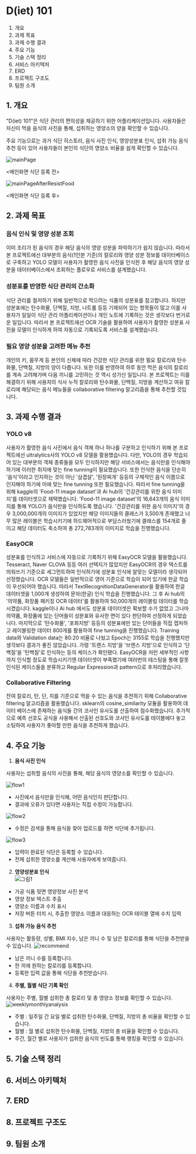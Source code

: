 # D(iet) 101
1. 개요
2. 과제 목표
3. 과제 수행 결과
4. 주요 기능
5. 기술 스택 정리
6. 서비스 아키텍처
7. ERD
8. 프로젝트 구조도
9. 팀원 소개

## 1. 개요
"D(iet) 101"은 식단 관리의 편의성을 제공하기 위한 어플리케이션입니다. 사용자들은 자신이 먹을 음식의 사진을 통해, 섭취하는 영양소의 양을 확인할 수 있습니다.

주요 기능으로는 과거 식단 히스토리, 음식 사진 인식, 영양성분표 인식, 섭취 가능 음식 추천 등이 있어 사용자들이 본인의 식단의 영양소 비율을 쉽게 확인할 수 있습니다.

![mainPage](/uploads/c1932f9614d2a70f1723676f3e9a125e/mainPage.PNG)

<메인화면 식단 등록 전>

![mainPageAfterResistFood](/uploads/998edcc32b5acb3530a8fbdb3c404623/mainPageAfterResistFood.PNG)

<메인화면 식단 등록 후>

## 2. 과제 목표
### 음식 인식 및 영양 성분 조회
 이미 조리가 된 음식의 경우 해당 음식의 영양 성분을 파악하기가 쉽지 않습니다. 따라서 본 프로젝트에선 대부분의 음식(1인분 기준)의 칼로리와 영양 성분 정보를 데이터베이스로 구축하고 YOLO 모델이 사용자가 촬영한 음식 사진을 인식한 후 해당 음식의 영양 성분을 데이터베이스에서 조회하는 플로우로 서비스를 설계했습니다. 

### 성분표를 반영한 식단 관리의 간소화
식단 관리를 철저하기 위해 일반적으로 먹으려는 식품의 성분표를 참고합니다. 하지만 성분표에는 탄수화물, 단백질, 지방, 나트륨 등등 기재되어 있는 항목들이 많고 이를 사용자가 일일이 식단 관리 어플리케이션이나 개인 노트에 기록하는 것은 생각보다 번거로운 일입니다. 따라서 본 프로젝트에선 OCR 기술을 활용하여 사용자가 촬영한 성분표 사진을 모델이 인식하게 하여 자동으로 기록되도록 서비스를 설계했습니다.

### 필요 영양 성분을 고려한 메뉴 추천
개인의 키, 몸무게 등 본인의 신체에 따라 건강한 식단 관리를 위한 필요 칼로리와 탄수화물, 단백질, 지방의 양이 다릅니다. 또한 이를 반영하여 하루 동안 먹은 음식의 칼로리를 계속 고려해가며 다음 끼니를 고민하는 것 역시  성가신 일입니다. 본 프로젝트는 이를 해결하기 위해 사용자의 식사 누적 칼로리와 탄수화물, 단백질, 지방을 계산하고 여유 칼로리에 해당되는 음식 메뉴들을 collaborative filtering 알고리즘을 통해 추천할 것입니다.

## 3. 과제 수행 결과
### YOLO v8
사용자가 촬영한 음식 사진에서 음식 객체 하나 하나를 구분하고 인식하기 위해 본 프로젝트에선 ultralytics사의 YOLO v8 모델을 활용했습니다. 
다만, YOLO의 경우 학습되어 있는 대부분의 객체 종류들을 모두 인식하지만 해당 서비스에서는 음식만을 인식해야 하기에 이러한 취지에 맞는 fine tunning이 필요했습니다. 또한 인식한 음식을 단순히 '음식'이라고 인지하는 것이 아닌 '삼겹살', '된장찌개' 등등의 구체적인 음식 이름으로 인지해야 하기에 이에 맞는 fine tunning 또한 필요했습니다.
따라서 fine tunning을 위해  kaggle의 'Food-11 image dataset'과 Ai hub의 '건강관리를 위한 음식 이미지'를 데이터셋으로 채택했습니다. 'Food-11 image dataset'의 16,643개의 음식 이미지를 통해 YOLO가 음식만을 인식하도록 했습니다. '건강관리를 위한 음식 이미지'의 경우 3,000,000개의 이미지가 있었지만 해당 이미지들의 클래스가 3,500개 존재했고 너무 많은 레이블은 학습시키기에 하드웨어적으로 부담스러웠기에 클래스를 154개로 줄이고 해당 데이터도 축소하여 총 272,783개의 이미지로 학습을 진행했습니다.

### EasyOCR
성분표를 인식하고 서비스에 자동으로 기록하기 위해 EasyOCR 모델을 활용했습니다. Tesseract, Naver CLOVA 등등 여러 선택지가 많았지만 EasyOCR의 경우 텍스트를 띄워쓰기 기준으로 세그먼트하여 인식하기에 성분표 인식에 알맞는 모델이라 생각되어 선정했습니다.
OCR 모델들은 일반적으로 영어 기준으로 학습이 되어 있기에 한글 학습이 우선되어야 했습니다. 따라서 TextRecognitionDataGenerator을 활용하여 한글 데이터셋을 1,000개 생성하여 문자(한글) 인식 학습을 진행했습니다. 그 후 Ai hub의 '의약품, 화장품 패키징 OCR 데이터'를 활용하여 50,000개의 레이블링 데이터를 학습시켰습니다. kaggle이나 Ai hub 에서도 성분표 데이터셋은 확보할 수가 없었고 그나마 의약품, 화장품에 있는 단어들이 성분표와 유사한 면이 있다 판단하여 선정하게 되었습니다. 마지막으로 '탄수화물', '포화지방' 등등의 성분표에만 있는 단어들을 직접 캡처하고 레이블링한 데이터 800개를 활용하여 fine tunning을 진행했습니다.
Training data와 Validation data는 80:20 비율로 나눴고 Epoch는 3155로 학습을 진행했지만 생각보다 결과가 좋진 않았습니다. 가령 '트랜스 지방'을 '브랜스 지방'으로 인식하고 '단백질'을 '탄백질'로 인식하는 등의 케이스가 확인됐다. EasyOCR을 저런 세부적인 사항까지 인식할 정도로 학습시키기엔 데이터셋이 부족했기에 여러번의 테스팅을 통해 잘못 인식된 케이스들을 분류하고 Regular Expression과 pattern으로 후처리했습니다.

### Collaborative Filtering
잔여 칼로리, 탄, 단, 지를 기준으로 먹을 수 있는 음식을 추천하기 위해 Collaborative filtering 알고리즘을 활용했습니다. sklearn의 cosine_similarity 모듈을 활용하여 데이터 베이스에 존재하는 음식들 간의 코사인 유사도를 산출하여 점수화했습니다. 추가적으로 예측 선호도 공식을 사용해서 산출된 선호도와 코사인 유사도를 테이블에다 놓고 소팅하여 사용자가 좋아할 만한 음식을 추천하게 했습니다.

## 4. 주요 기능

1. **음식 사진 인식**

사용자는 섭취할 음식의 사진을 통해, 해당 음식의 영양소를 확인할 수 있습니다.

![flow1](/uploads/dfb12d72f6b65ead35ddeeb5424e87f0/flow1.png)

- 사진에서 음식만을 인식해, 어떤 음식인지 판단합니다.
- 결과에 오류가 있다면 사용자는 직접 수정이 가능합니다.

![flow2](/uploads/9e2d7a2ceb911b9093ccaa535710e5a3/flow2.png)

- 수정은 검색을 통해 음식을 찾아 업로드를 하면 식단에 추가됩니다.


![flow3](/uploads/7817d17f22b612be6efe57c041a3504b/flow3.png)

- 입력이 완료된 식단은 등록할 수 있습니다.
- 전체 섭취한 영양소를 계산해 사용자에게 보여줍니다.

2. **영양성분표 인식**  
    ![그림1](/uploads/9892aeb2592dbebfee0e0430a5b173dc/그림1.png)
- 가공 식품 뒷면 영양정보 사진 분석
- 영양 정보 텍스트 추출
- 영양소 이름과 수치 표시
- 저장 버튼 터치 시, 추출한 영양소 이름과 대응하는 OCR 테이블 열에 수치 입력

3. **섭취 가능 음식 추천**

사용자는 활동량, 성별, BMI 지수, 남은 끼니 수 및 남은 칼로리를 통해 식단을 추천받을 수 있습니다.
![recommend](/uploads/bea9da39141b2091577a1f1b03883b60/recommend.PNG)

- 남은 끼니 수를 등록합니다.
- 한 끼에 원하는 칼로리를 등록합니다.
- 등록한 입력 값을 통해 식단을 추천받습니다.

4. **주별, 월별 식단 기록 확인**

사용자는 주별, 월별 섭취한 총 칼로리 및 총 영양소 정보를 확인할 수 있습니다.
![weeklymonthlyanalysis](/uploads/d787d2127e468eb6b8e719f547a4f6fc/weeklymonthlyanalysis.PNG)

- 주별 : 일주일 간 요일 별로 섭취한 탄수화물, 단백질, 지방의 총 비율을 확인할 수 있습니다.
- 월별 : 월 별로 섭취한 탄수화물, 단백질, 지방의 총 비율을 확인할 수 있습니다.
- 주간, 월간 별로 사용자가 섭취한 음식의 빈도를 통해 랭킹을 확인할 수 있습니다.

## 5. 기술 스택 정리

## 6. 서비스 아키텍처

## 7. ERD

## 8. 프로젝트 구조도

## 9. 팀원 소개

